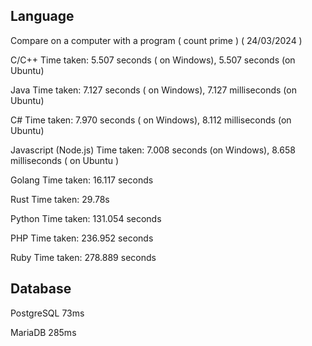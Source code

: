 ## Language

Compare on a computer with a program ( count prime ) ( 24/03/2024 )


C/C++ Time taken: 5.507 seconds ( on Windows), 5.507 seconds (on Ubuntu)


Java Time taken: 7.127 seconds ( on Windows), 7.127 milliseconds (on Ubuntu)

C# Time taken: 7.970 seconds ( on Windows), 8.112 milliseconds (on Ubuntu)

Javascript (Node.js) Time taken: 7.008 seconds (on Windows), 8.658 milliseconds ( on Ubuntu )


Golang Time taken: 16.117 seconds

Rust Time taken: 29.78s 


Python Time taken: 131.054 seconds

PHP Time taken: 236.952 seconds

Ruby Time taken: 278.889 seconds


## Database

PostgreSQL 73ms

MariaDB 285ms
